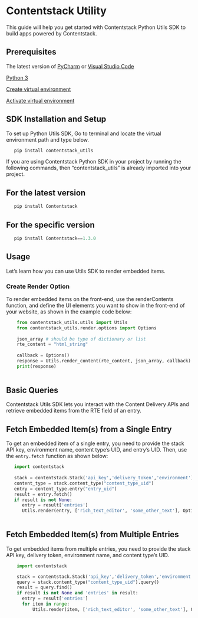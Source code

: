 # Contentstack Utility

This guide will help you get started with Contentstack Python Utils SDK to build apps powered by Contentstack.

## Prerequisites

The latest version of [PyCharm](https://www.jetbrains.com/pycharm/download/) or [Visual Studio Code](https://code.visualstudio.com/download)

[Python 3](https://docs.python-guide.org/starting/installation/#python-3-installation-guides)

[Create virtual environment](https://packaging.python.org/guides/installing-using-pip-and-virtual-environments/#creating-a-virtual-environment)

[Activate virtual environment](https://packaging.python.org/guides/installing-using-pip-and-virtual-environments/#activating-a-virtual-environment)

## SDK Installation and Setup

To set up Python Utils SDK, Go to terminal and locate the virtual environment path and type below.

```python
   pip install contentstack_utils
```

If you are using Contentstack Python SDK in your project by running the following commands,  then “contentstack_utils”  is already imported into your project.

## For the latest version

```python
   pip install Contentstack
```

## For the specific version

```python
   pip install Contentstack==1.3.0
```

## Usage

Let’s learn how you can use Utils SDK to render embedded items. 

### Create Render Option

To render embedded items on the front-end, use the renderContents function, and define the UI elements you want to show in the front-end of your website, as shown in the example code below:

```python
    from contentstack_utils.utils import Utils
    from contentstack_utils.render.options import Options
    
    json_array # should be type of dictionary or list
    rte_content = "html_string"
    
    callback = Options()
    response = Utils.render_content(rte_content, json_array, callback)
    print(response)
    
```

## Basic Queries

Contentstack Utils SDK lets you interact with the Content Delivery APIs and retrieve embedded items from the RTE field of an entry.

## Fetch Embedded Item(s) from a Single Entry

To get an embedded item of a single entry, you need to provide the stack API key, environment name, content type’s UID, and entry’s UID. Then, use the `entry.fetch` function as shown below:

```python
   import contentstack
    
   stack = contentstack.Stack('api_key','delivery_token','environment')
   content_type = stack.content_type("content_type_uid")
   entry = content_type.entry("entry_uid")
   result = entry.fetch()
   if result is not None:
      entry = result['entries']
      Utils.render(entry, ['rich_text_editor', 'some_other_text'], Option())
       
```

## Fetch Embedded Item(s) from Multiple Entries

To get embedded items from multiple entries, you need to provide the stack API key, delivery token, environment name, and content type’s UID. 

```python
    import contentstack

    stack = contentstack.Stack('api_key','delivery_token','environment')
    query = stack.content_type("content_type_uid").query()
    result = query.find()
    if result is not None and 'entries' in result:
      entry = result['entries']
      for item in range:
          Utils.render(item, ['rich_text_editor', 'some_other_text'], Option())
```
